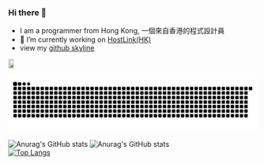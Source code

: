 ### Hi there 👋

- I am a programmer from Hong Kong, 一個來自香港的程式設計員
- 🔭 I’m currently working on <a href="https://www.hostlink.com.hk" target="_blank">HostLink(HK)</a>
- view my <a href="https://skyline.github.com/mechaserpent">github skyline</a>



<div align="left">
<img src="https://komarev.com/ghpvc/?username=mechaserpent&style=for-the-badge&color=red" alt="" width="15%" height="15%"/>
</div>


![snake svg](https://github.com/mechaserpent/mechaserpent/blob/output/github-snake.svg)

![Anurag's GitHub stats](https://github-readme-stats.vercel.app/api?username=mechaserpent&include_all_commits=true&count_private=true&theme=cobalt&show_icons=true)
![Anurag's GitHub stats](https://github-readme-streak-stats.herokuapp.com/?user=mechaserpent&theme=cobalt&hide_border=true)<br/>
[![Top Langs](https://github-readme-stats.vercel.app/api/top-langs/?username=mechaserpent&langs_count=6&theme=cobalt&hide_border=true&include_all_commits=true&count_private=true&layout=compact)](https://github.com/anuraghazra/github-readme-stats)





